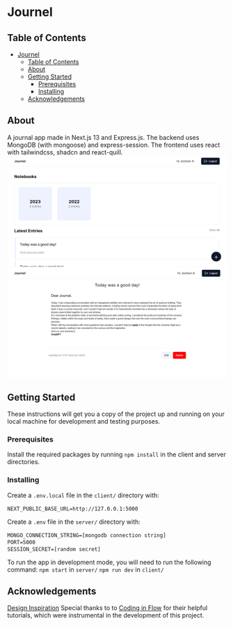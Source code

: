 # Journel

## Table of Contents

- [Journel](#journel)
  - [Table of Contents](#table-of-contents)
  - [About ](#about-)
  - [Getting Started ](#getting-started-)
    - [Prerequisites](#prerequisites)
    - [Installing](#installing)
  - [Acknowledgements ](#acknowledgements-)

## About <a name = "about"></a>

A journal app made in Next.js 13 and Express.js. The backend uses MongoDB (with mongoose) and express-session. The frontend uses react with tailwindcss, shadcn and react-quill.
![Screenshot](./images/screenshot1.png)
![Screenshot](./images/screenshot2.png)

## Getting Started <a name = "getting_started"></a>

These instructions will get you a copy of the project up and running on your local machine for development and testing purposes.

### Prerequisites

Install the required packages by running `npm install` in the client and server directories.


### Installing

Create a `.env.local` file in the `client/` directory with:
```
NEXT_PUBLIC_BASE_URL=http://127.0.0.1:5000
```

Create a `.env` file in the `server/` directory with:
```
MONGO_CONNECTION_STRING=[mongodb connection string]
PORT=5000
SESSION_SECRET=[random secret]
```

To run the app in development mode, you will need to run the following command:
`npm start` in `server/`
`npm run dev` in `client/`


## Acknowledgements <a name = "acknowledgements"></a>

[Design Inspiration](https://dribbble.com/shots/14969350-Journalling-App-Concept)
Special thanks to to [Coding in Flow](https://www.youtube.com/@codinginflow/) for their helpful tutorials, which were instrumental in the development of this project.